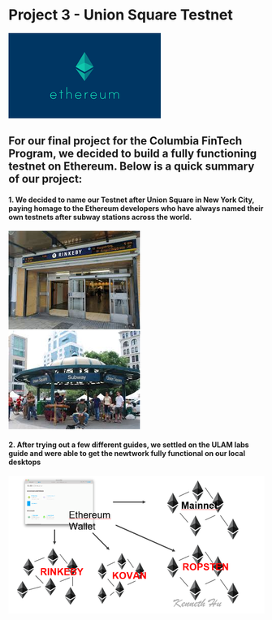 # Project 3 - Union Square Testnet
![Ethereum](Images/Ethereum.png)

## For our final project for the Columbia FinTech Program, we decided to build a fully functioning testnet on Ethereum. Below is a quick summary of our project:

#### 1. We decided to name our Testnet after Union Square in New York City, paying homage to the Ethereum developers who have always named their own testnets after subway stations across the world.

![Rinkeby](Images/Rinkeby.jpg)    ![UnionSquare](Images/Union-Square.jpg)

#### 2. After trying out a few different guides, we settled on the ULAM labs guide and were able to get the newtwork fully functional on our local desktops

![Testnet](Images/Testnet.png)


